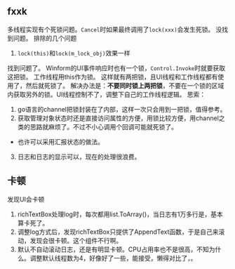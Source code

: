 ﻿## fxxk
多线程实现有个死锁问题。`Cancel`时如果最终调用了`lock(xxx)`会发生死锁。
没找到问题。
排除的几个问题
1. `lock(this)`和`lock(m_lock_obj)`效果一样

找到问题了。
Winform的UI事件响应时也有一个锁，`Control.Invoke`时就要获取这把锁。
工作线程用this作为锁。
这样就有两把锁，且UI线程和工作线程都有使用了，然后就死锁了。
解决办法是：**不要同时锁上两把锁**，不要在一个锁的区域内获取另外的锁。UI线程控制不了，调整下自己的工作线程逻辑。
思索：
1. go语言的channel把锁封装在了内部，这样一次只会用到一把锁，值得参考。
2. 获取管理对象状态时还是直接访问属性的方便，用锁比较方便，用channel之类的思路就麻烦了。不过不小心调用个回调可能就死锁了。
  - 也许可以采用汇报状态的做法。
3. 日志和日志的显示可以，现在的处理很浪费。

## 卡顿
发现UI会卡顿
1. richTextBox处理log时，每次都用list.ToArray()，当日志有1万多行是，基本算卡死了。
2. 调整log方式后，发现richTextBox只提供了AppendText函数，于是自己来滚动，发现会很卡顿。这个组件不行啊。
3. 默认不自动滚动日志，还是有明显卡顿。CPU占用率也不是很高，不知为什么。调整默认线程数为4，好像好了一些，能接受，懒得对比了，。